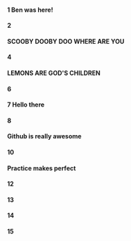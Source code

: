 #### 1 Ben was here!
#### 2
#### SCOOBY DOOBY DOO WHERE ARE YOU
#### 4
#### LEMONS ARE GOD'S CHILDREN
#### 6
#### 7 Hello there
#### 8
#### Github is really awesome
#### 10
#### Practice makes perfect
#### 12
#### 13
#### 14
#### 15